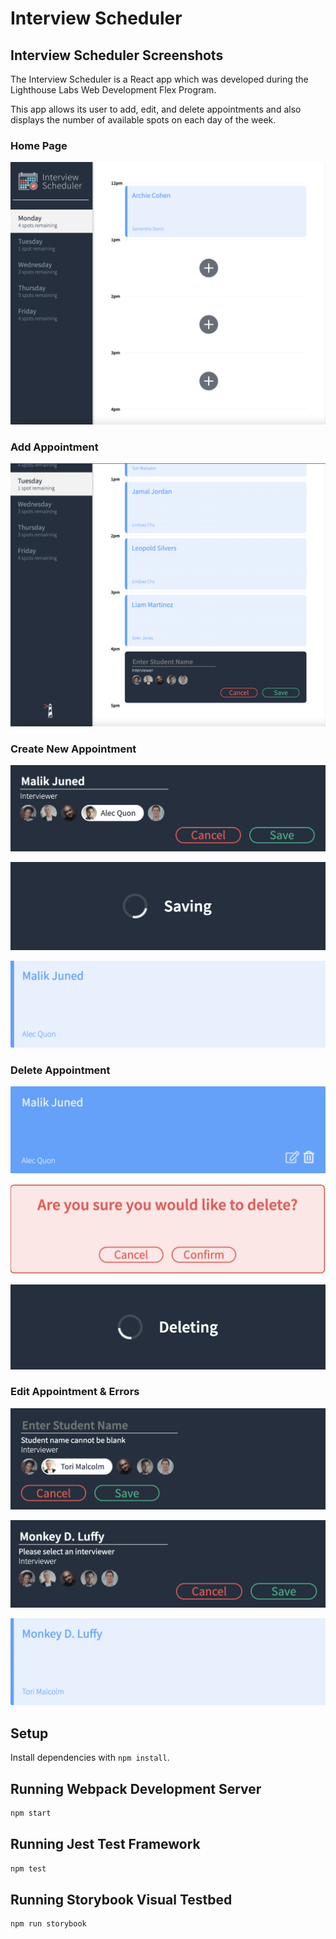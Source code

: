 # Interview Scheduler

## Interview Scheduler Screenshots

The Interview Scheduler is a React app which was developed during the Lighthouse Labs Web Development Flex Program.

This app allows its user to add, edit, and delete appointments and also displays the number of available spots on each day of the week.

### Home Page
!["Home page"](https://github.com/mjuned91/scheduler/blob/master/docs/1_home-page.png?raw=true)

### Add Appointment
!["Add appointment"](https://github.com/mjuned91/scheduler/blob/master/docs/2_add-new-appointment.png?raw=true)

### Create New Appointment
!["Create new appointment 1"](https://github.com/mjuned91/scheduler/blob/master/docs/3_add-details.png?raw=true)

!["Create new appointment 2"](https://github.com/mjuned91/scheduler/blob/master/docs/4_saving.png?raw=true)

!["Create new appointment 3"](https://github.com/mjuned91/scheduler/blob/master/docs/5_new-appointment-saved.png?raw=true)

### Delete Appointment
!["Delete appointment 1"](https://github.com/mjuned91/scheduler/blob/master/docs/6_edit-&-delete-options.png?raw=true)

!["Delete appointment 2"](https://github.com/mjuned91/scheduler/blob/master/docs/7_confirm-delete.png?raw=true)

!["Delete appointment 3"](https://github.com/mjuned91/scheduler/blob/master/docs/8_deleting.png?raw=true)

### Edit Appointment & Errors
!["Edit appointment & errors 1"](https://github.com/mjuned91/scheduler/blob/master/docs/10_error-add-name.png?raw=true)

!["Edit appointment & errors 2"](https://github.com/mjuned91/scheduler/blob/master/docs/11_error-add-interviewer.png?raw=true)

!["Edit appointment & errors 3"](https://github.com/mjuned91/scheduler/blob/master/docs/9_appointment-edited.png?raw=true)


## Setup

Install dependencies with `npm install`.

## Running Webpack Development Server

```sh
npm start
```

## Running Jest Test Framework

```sh
npm test
```

## Running Storybook Visual Testbed

```sh
npm run storybook
```
